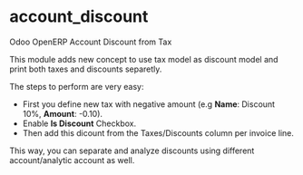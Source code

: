 # account_discount 


Odoo OpenERP Account Discount from Tax

This module adds new concept to use tax model as discount model and print both taxes and discounts separetly.

The steps to perform are very easy:

* First you define new tax with negative amount (e.g **Name**: Discount 10%, **Amount**: -0.10). 
* Enable **Is Discount** Checkbox.
* Then add this dicount from the Taxes/Discounts column per invoice line.

This way, you can separate and analyze discounts using different account/analytic account as well.


